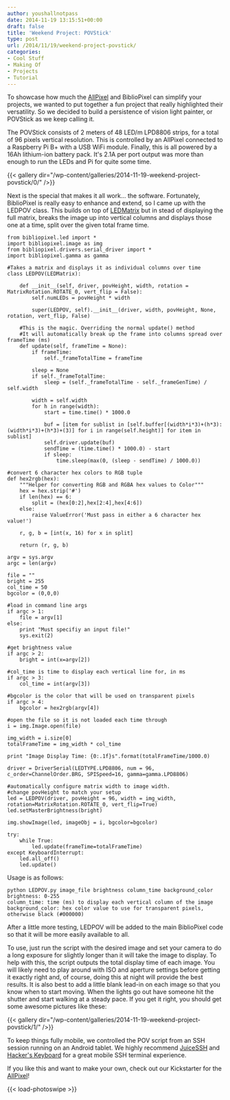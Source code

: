 ```yaml
---
author: youshallnotpass
date: 2014-11-19 13:15:51+00:00
draft: false
title: 'Weekend Project: POVStick'
type: post
url: /2014/11/19/weekend-project-povstick/
categories:
- Cool Stuff
- Making Of
- Projects
- Tutorial
---
```


To showcase how much the [AllPixel](https://www.kickstarter.com/projects/1101128588/allpixel-usb-interface-for-all-your-led-needs/) and BiblioPixel can simplify your projects, we wanted to put together a fun project that really highlighted their versatility. So we decided to build a persistence of vision light painter, or POVStick as we keep calling it.

The POVStick consists of 2 meters of 48 LED/m LPD8806 strips, for a total of 96 pixels vertical resolution. This is controlled by an AllPixel connected to a Raspberry Pi B+ with a USB WiFi module. Finally, this is all powered by a 16Ah lithium-ion battery pack. It's 2.1A  per port output was more than enough to run the LEDs and Pi for quite some time.

{{< gallery dir="/wp-content/galleries/2014-11-19-weekend-project-povstick/0/" />}}

Next is the special that makes it all work... the software. Fortunately, BiblioPixel is really easy to enhance and extend, so I came up with the LEDPOV class. This builds on top of [LEDMatrix](https://github.com/ManiacalLabs/BiblioPixel/wiki/LEDMatrix) but in stead of displaying the full matrix, breaks the image up into vertical columns and displays those one at a time, split over the given total frame time.


    
    
    from bibliopixel.led import *
    import bibliopixel.image as img
    from bibliopixel.drivers.serial_driver import *
    import bibliopixel.gamma as gamma
    
    #Takes a matrix and displays it as individual columns over time
    class LEDPOV(LEDMatrix):
    
        def __init__(self, driver, povHeight, width, rotation = MatrixRotation.ROTATE_0, vert_flip = False):
            self.numLEDs = povHeight * width
    
            super(LEDPOV, self).__init__(driver, width, povHeight, None, rotation, vert_flip, False)
        
        #This is the magic. Overriding the normal update() method
        #It will automatically break up the frame into columns spread over frameTime (ms)    
        def update(self, frameTime = None):
            if frameTime:
                self._frameTotalTime = frameTime
    
            sleep = None
            if self._frameTotalTime:
                sleep = (self._frameTotalTime - self._frameGenTime) / self.width
    
            width = self.width
            for h in range(width):
                start = time.time() * 1000.0
    
                buf = [item for sublist in [self.buffer[(width*i*3)+(h*3):(width*i*3)+(h*3)+(3)] for i in range(self.height)] for item in sublist]
                self.driver.update(buf)
                sendTime = (time.time() * 1000.0) - start
                if sleep:
                    time.sleep(max(0, (sleep - sendTime) / 1000.0))
    
    #convert 6 character hex colors to RGB tuple
    def hex2rgb(hex):
        """Helper for converting RGB and RGBA hex values to Color"""
        hex = hex.strip('#')
        if len(hex) == 6:
            split = (hex[0:2],hex[2:4],hex[4:6])
        else:
            raise ValueError('Must pass in either a 6 character hex value!')
    
        r, g, b = [int(x, 16) for x in split]
    
        return (r, g, b)
    
    argv = sys.argv
    argc = len(argv)
    
    file = ""
    bright = 255
    col_time = 50
    bgcolor = (0,0,0)
    
    #load in command line args
    if argc > 1:
        file = argv[1]
    else:
        print "Must specifiy an input file!"
        sys.exit(2)
    
    #get brightness value
    if argc > 2:
        bright = int(x=argv[2])
    
    #col_time is time to display each vertical line for, in ms
    if argc > 3:
        col_time = int(argv[3])
    
    #bgcolor is the color that will be used on transparent pixels
    if argc > 4:
        bgcolor = hex2rgb(argv[4])
    
    #open the file so it is not loaded each time through
    i = img.Image.open(file)
    
    img_width = i.size[0]
    totalFrameTime = img_width * col_time
    
    print "Image Display Time: {0:.1f}s".format(totalFrameTime/1000.0)
    
    driver = DriverSerial(LEDTYPE.LPD8806, num = 96, c_order=ChannelOrder.BRG, SPISpeed=16, gamma=gamma.LPD8806)
    
    #automatically configure matrix width to image width. 
    #change povHeight to match your setup
    led = LEDPOV(driver, povHeight = 96, width = img_width, rotation=MatrixRotation.ROTATE_0, vert_flip=True)
    led.setMasterBrightness(bright)
    
    img.showImage(led, imageObj = i, bgcolor=bgcolor)
    
    try:
        while True:
            led.update(frameTime=totalFrameTime)
    except KeyboardInterrupt:
        led.all_off()
        led.update()
    
    



Usage is as follows:


    
    
    python LEDPOV.py image_file brightness column_time background_color
    brightness: 0-255
    column_time: time (ms) to display each vertical column of the image
    background_color: hex color value to use for transparent pixels, otherwise black (#000000)
    



After a little more testing, LEDPOV will be added to the main BiblioPixel code so that it will be more easily available to all.

To use, just run the script with the desired image and set your camera to do a long exposure for slightly longer than it will take the image to display. To help with this, the script outputs the total display time of each image. You will likely need to play around with ISO and aperture settings before getting it exactly right and, of course, doing this at night will provide the best results. It is also best to add a little blank lead-in on each image so that you know when to start moving. When the lights go out have someone hit the shutter and start walking at a steady pace. If you get it right, you should get some awesome pictures like these:

{{< gallery dir="/wp-content/galleries/2014-11-19-weekend-project-povstick/1/" />}}

To keep things fully mobile, we controlled the POV script from an SSH session running on an Android tablet. We highly recommend [JuiceSSH](https://play.google.com/store/apps/details?id=com.sonelli.juicessh&hl=en) and [Hacker's Keyboard](https://play.google.com/store/apps/details?id=org.pocketworkstation.pckeyboard&hl=en) for a great mobile SSH terminal experience.

If you like this and want to make your own, check out our Kickstarter for the [AllPixel](https://www.kickstarter.com/projects/1101128588/allpixel-usb-interface-for-all-your-led-needs/)!

{{< load-photoswipe >}}